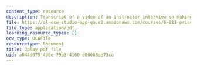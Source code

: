 ```yaml
---
content_type: resource
description: Transcript of a video of an instructor interview on making learning public.
file: https://ol-ocw-studio-app-qa.s3.amazonaws.com/courses/6-811-principles-and-practice-of-assistive-technology-fall-2014/a044d079498e79b34160d00066ae73ca_0IF8oBg_Zd8.pdf
file_type: application/pdf
learning_resource_types: []
ocw_type: OCWFile
resourcetype: Document
title: 3play pdf file
uid: a044d079-498e-79b3-4160-d00066ae73ca
---
```

